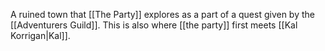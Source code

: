 A ruined town that [[The Party]] explores as a part of a quest given by the [[Adventurers Guild]]. This is also where [[the party]] first meets [[Kal Korrigan|Kal]]. 